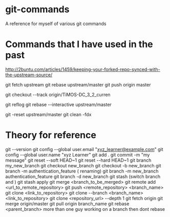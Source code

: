 # git-commands
A reference for myself of various git commands



# Commands that I have used in the past

  http://2buntu.com/articles/1459/keeping-your-forked-repo-synced-with-the-upstream-source/

  git fetch upstream
  git rebase upstream/master
  git push origin master

  git checkout --track origin/TiMOS-DC_3_2_curren


  git reflog
  git rebase --interactive upstream/master

  git -reset upstream/master
  git clean -fdx


# Theory for reference
  git --version
  git config --global user.email "xyz_learner@example.com"
  git config --global user.name "xyz Learner"
  git add .
  git commit -m "my message"
  git reset --soft HEAD~1
  git reset --hard HEAD~1
  git branch my_new_branch
  git checkout new_branch
  git checkout -b new_branch
  git branch -m authentication_feature ( renaming)
  git branch -m new_branch authentication_feature
  git branch -d new_branch
  git stash
  (switch branch and ) git stash apply
  git merge <branch_to_be_merged>
  git remote add <name> <url_to_remote_repository>
  git push <remote_repository> <branch_name>
  git clone <link_to_repository>
  git clone --branch <branch_name> <link_to_repository>
  git clone <repository_url> --depth 1
  git fetch origin
  git merge origin/master
  git pull origin branch_name
  git rebase <parent_branch>
  more than one guy working on a branch then dont rebase
